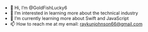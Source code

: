 - 👋 Hi, I’m @GoldFishLucky6
- 👀 I’m interested in learning more about the technical industry
- 🌱 I’m currently learning more about Swift and JavaScript
- 📫 How to reach me at my email: raykunjohnson66@gmail.com

<!---
GoldFishLucky6/GoldFishLucky6 is a ✨ special ✨ repository because its `README.md` (this file) appears on your GitHub profile.
You can click the Preview link to take a look at your changes.
--->
